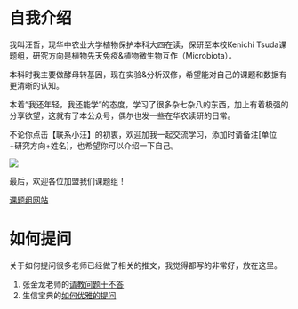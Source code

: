 # 自我介绍
我叫汪哲，现华中农业大学植物保护本科大四在读，保研至本校Kenichi Tsuda课题组，研究方向是植物先天免疫&植物微生物互作（Microbiota）。

本科时我主要做酵母转基因，现在实验&分析双修，希望能对自己的课题和数据有更清晰的认知。

本着“我还年轻，我还能学”的态度，学习了很多杂七杂八的东西，加上有着极强的分享欲望，这就有了本公众号，偶尔也发一些在华农读研的日常。

不论你点击【联系小汪】的初衷，欢迎加我一起交流学习，添加时请备注[单位+研究方向+姓名]，也希望你可以介绍一下自己。

![](https://files.mdnice.com/user/13938/918e9612-c021-4c6d-b634-5091806ed8a0.JPG)

最后，欢迎各位加盟我们课题组！

[课题组网站](http://www.plantimmunity.cn/index.html)

# 如何提问
关于如何提问很多老师已经做了相关的推文，我觉得都写的非常好，放在这里。
1. 张金龙老师的[请教问题十不答](https://mp.weixin.qq.com/s/9EixzbyyKbQEpwnDoU_ddA)
2. 生信宝典的[如何优雅的提问](https://mp.weixin.qq.com/s/rfZ_9AlhP5XEW1T4ez990w)
